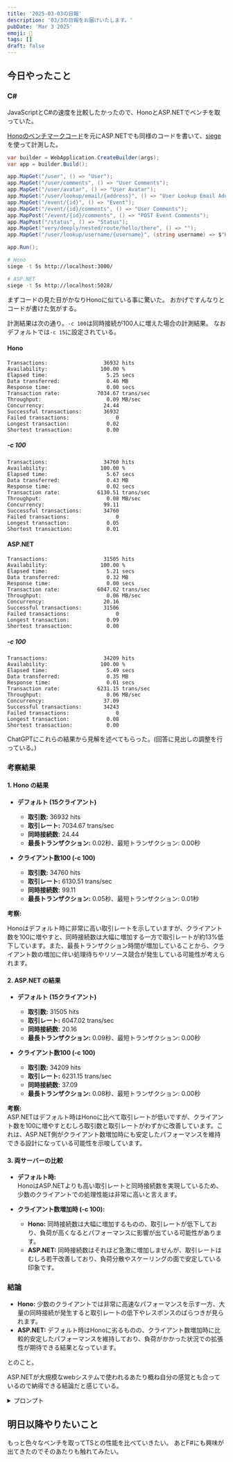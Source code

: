 ```yaml
---
title: '2025-03-03の日報'
description: '03/3の日報をお届けいたします。'
pubDate: 'Mar 3 2025'
emoji: 🦊
tags: []
draft: false
---
```


## 今日やったこと

### C#

JavaScriptとC#の速度を比較したかったので、HonoとASP.NETでベンチを取っていた。

[Honoのベンチマークコード](https://github.com/honojs/hono/blob/main/benchmarks/webapp/hono.js)を元にASP.NETでも同様のコードを書いて、[siege](https://github.com/JoeDog/siege)を使って計測した。

```cs
var builder = WebApplication.CreateBuilder(args);
var app = builder.Build();

app.MapGet("/user", () => "User");
app.MapGet("/user/comments", () => "User Comments");
app.MapGet("/user/avatar", () => "User Avatar");
app.MapGet("/user/lookup/email/{address}", () => "User Lookup Email Address");
app.MapGet("/event/{id}", () => "Event");
app.MapGet("/event/{id}/comments", () => "User Comments");
app.MapPost("/event/{id}/comments", () => "POST Event Comments");
app.MapPost("/status", () => "Status");
app.MapGet("very/deeply/nested/route/hello/there", () => "");
app.MapGet("/user/lookup/username/{username}", (string username) => $"Hello {username}");

app.Run();
```

```sh
# Hono
siege -t 5s http://localhost:3000/

# ASP.NET
siege -t 5s http://localhost:5028/
```

まずコードの見た目がかなりHonoに似ている事に驚いた。
おかげですんなりとコードが書けた気がする。

計測結果は次の通り。`-c 100`は同時接続が100人に増えた場合の計測結果。
なおデフォルトでは`-c 15`に設定されている。

#### Hono

```
Transactions:                  36932 hits
Availability:                 100.00 %
Elapsed time:                   5.25 secs
Data transferred:               0.46 MB
Response time:                  0.00 secs
Transaction rate:            7034.67 trans/sec
Throughput:                     0.09 MB/sec
Concurrency:                   24.44
Successful transactions:       36932
Failed transactions:               0
Longest transaction:            0.02
Shortest transaction:           0.00
```

##### -c 100

```
Transactions:                  34760 hits
Availability:                 100.00 %
Elapsed time:                   5.67 secs
Data transferred:               0.43 MB
Response time:                  0.02 secs
Transaction rate:            6130.51 trans/sec
Throughput:                     0.08 MB/sec
Concurrency:                   99.11
Successful transactions:       34760
Failed transactions:               0
Longest transaction:            0.05
Shortest transaction:           0.01
```

#### ASP.NET

```
Transactions:                  31505 hits
Availability:                 100.00 %
Elapsed time:                   5.21 secs
Data transferred:               0.32 MB
Response time:                  0.00 secs
Transaction rate:            6047.02 trans/sec
Throughput:                     0.06 MB/sec
Concurrency:                   20.16
Successful transactions:       31506
Failed transactions:               0
Longest transaction:            0.09
Shortest transaction:           0.00
```

##### -c 100

```
Transactions:                  34209 hits
Availability:                 100.00 %
Elapsed time:                   5.49 secs
Data transferred:               0.35 MB
Response time:                  0.01 secs
Transaction rate:            6231.15 trans/sec
Throughput:                     0.06 MB/sec
Concurrency:                   37.09
Successful transactions:       34243
Failed transactions:               0
Longest transaction:            0.08
Shortest transaction:           0.00
```

ChatGPTにこれらの結果から見解を述べてもらった。(回答に見出しの調整を行っている。)

### 考察結果

#### 1. Hono の結果

- **デフォルト (15クライアント)**
  - **取引数:** 36932 hits
  - **取引レート:** 7034.67 trans/sec
  - **同時接続数:** 24.44
  - **最長トランザクション:** 0.02秒、最短トランザクション: 0.00秒

- **クライアント数100 (-c 100)**
  - **取引数:** 34760 hits
  - **取引レート:** 6130.51 trans/sec
  - **同時接続数:** 99.11
  - **最長トランザクション:** 0.05秒、最短トランザクション: 0.01秒

**考察:**

Honoはデフォルト時に非常に高い取引レートを示していますが、クライアント数を100に増やすと、同時接続数は大幅に増加する一方で取引レートが約13%低下しています。また、最長トランザクション時間が増加していることから、クライアント数の増加に伴い処理待ちやリソース競合が発生している可能性が考えられます。

#### 2. ASP.NET の結果

- **デフォルト (15クライアント)**
  - **取引数:** 31505 hits
  - **取引レート:** 6047.02 trans/sec
  - **同時接続数:** 20.16
  - **最長トランザクション:** 0.09秒、最短トランザクション: 0.00秒

- **クライアント数100 (-c 100)**
  - **取引数:** 34209 hits
  - **取引レート:** 6231.15 trans/sec
  - **同時接続数:** 37.09
  - **最長トランザクション:** 0.08秒、最短トランザクション: 0.00秒

**考察:**\
ASP.NETはデフォルト時はHonoに比べて取引レートが低いですが、クライアント数を100に増やすとむしろ取引数と取引レートがわずかに改善しています。これは、ASP.NET側がクライアント数増加時にも安定したパフォーマンスを維持できる設計になっている可能性を示唆しています。

#### 3. 両サーバーの比較

- **デフォルト時:**\
  HonoはASP.NETよりも高い取引レートと同時接続数を実現しているため、少数のクライアントでの処理性能は非常に高いと言えます。

- **クライアント数増加時 (-c 100):**
  - **Hono:**
    同時接続数は大幅に増加するものの、取引レートが低下しており、負荷が高くなるとパフォーマンスに影響が出ている可能性があります。
  - **ASP.NET:**
    同時接続数はそれほど急激に増加しませんが、取引レートはむしろ若干改善しており、負荷分散やスケーリングの面で安定している印象です。

### 結論

- **Hono:**
  少数のクライアントでは非常に高速なパフォーマンスを示す一方、大量の同時接続が発生すると取引レートの低下やレスポンスのばらつきが見られます。
- **ASP.NET:**
  デフォルト時はHonoに劣るものの、クライアント数増加時に比較的安定したパフォーマンスを維持しており、負荷がかかった状況での拡張性が期待できる結果となっています。

とのこと。

ASP.NETが大規模なwebシステムで使われるあたり概ね自分の感覚とも合っているので納得できる結論だと感じている。

<details>

<summary>プロンプト</summary>

以下はsiegeを使いHonoとASP.NETのサーバーを計測した結果です。
計測にはsiegeを使い、そのコマンドは以下のようになっています。

```sh
# Hono
siege -t 5s http://localhost:3000/

# ASP.NET
siege -t 5s http://localhost:5028/
```

また、クライアントが100に増えた際の計測もしておりその結果は`-c 100`という見出しで記述してあります。なお、デフォルトのクライアント数は15に設定されています。

これらの結果を見て気が付いた事を述べてください。回答はmarkdown形式かつコードブロックに記述してください。

#### Hono

```
Transactions:                  36932 hits
Availability:                 100.00 %
Elapsed time:                   5.25 secs
Data transferred:               0.46 MB
Response time:                  0.00 secs
Transaction rate:            7034.67 trans/sec
Throughput:                     0.09 MB/sec
Concurrency:                   24.44
Successful transactions:       36932
Failed transactions:               0
Longest transaction:            0.02
Shortest transaction:           0.00
```

##### -c 100

```
Transactions:                  34760 hits
Availability:                 100.00 %
Elapsed time:                   5.67 secs
Data transferred:               0.43 MB
Response time:                  0.02 secs
Transaction rate:            6130.51 trans/sec
Throughput:                     0.08 MB/sec
Concurrency:                   99.11
Successful transactions:       34760
Failed transactions:               0
Longest transaction:            0.05
Shortest transaction:           0.01
```

#### ASP.NET

```
Transactions:                  31505 hits
Availability:                 100.00 %
Elapsed time:                   5.21 secs
Data transferred:               0.32 MB
Response time:                  0.00 secs
Transaction rate:            6047.02 trans/sec
Throughput:                     0.06 MB/sec
Concurrency:                   20.16
Successful transactions:       31506
Failed transactions:               0
Longest transaction:            0.09
Shortest transaction:           0.00
```

##### -c 100

```
Transactions:                  34209 hits
Availability:                 100.00 %
Elapsed time:                   5.49 secs
Data transferred:               0.35 MB
Response time:                  0.01 secs
Transaction rate:            6231.15 trans/sec
Throughput:                     0.06 MB/sec
Concurrency:                   37.09
Successful transactions:       34243
Failed transactions:               0
Longest transaction:            0.08
Shortest transaction:           0.00
```

</details>

## 明日以降やりたいこと

もっと色々なベンチを取ってTSとの性能を比べていきたい。
あとF#にも興味が出てきたのでそのあたりも触れてみたい。
